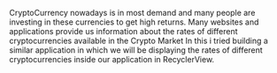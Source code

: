 CryptoCurrency nowadays is in most demand and many people are investing in these currencies to get high returns.
Many websites and applications provide us information about the rates of different cryptocurrencies available in the Crypto Market
In this i tried building a similar application in which we will be displaying the rates of different cryptocurrencies inside our application in RecyclerView. 
